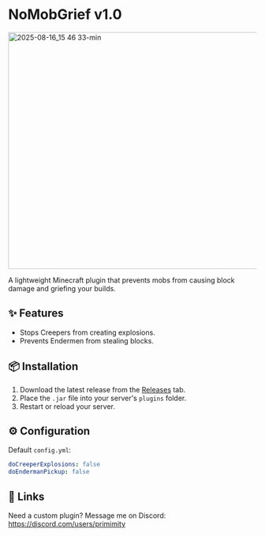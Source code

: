 # NoMobGrief v1.0

<img width="854" height="480" alt="2025-08-16_15 46 33-min" src="https://github.com/user-attachments/assets/b60616fa-e930-4da1-a4d2-6cbc0f0caee2" />

A lightweight Minecraft plugin that prevents mobs from causing block damage and griefing your builds.

## ✨ Features
- Stops Creepers from creating explosions.
- Prevents Endermen from stealing blocks.

## 📦 Installation
1. Download the latest release from the [Releases](../../releases) tab.
2. Place the `.jar` file into your server's `plugins` folder.
3. Restart or reload your server.

## ⚙️ Configuration
Default `config.yml`:
```yml
doCreeperExplosions: false
doEndermanPickup: false
```

## 🔗 Links
Need a custom plugin? Message me on Discord:
https://discord.com/users/primimity

